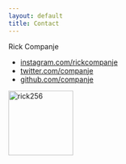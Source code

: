 ```yaml
---
layout: default
title: Contact
---
```


Rick Companje<br>
* [instagram.com/rickcompanje](https://www.instagram.com/rickcompanje)
* [twitter.com/companje](https://twitter.com/companje)
* [github.com/companje](https://github.com/companje)

<img width="128" alt="rick256" src="https://user-images.githubusercontent.com/156066/215290195-ab55f654-675b-4302-a1f0-3c32cec7140f.png">
